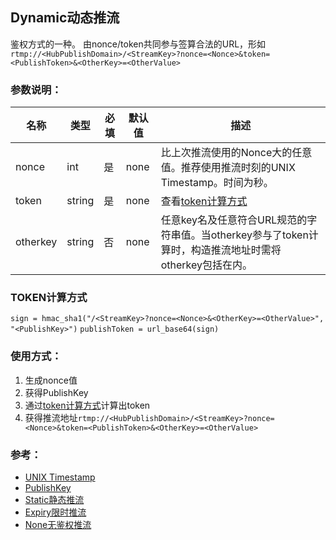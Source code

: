 ## Dynamic动态推流

鉴权方式的一种。
由nonce/token共同参与签算合法的URL，形如`rtmp://<HubPublishDomain>/<StreamKey>?nonce=<Nonce>&token=<PublishToken>&<OtherKey>=<OtherValue>`

### 参数说明：

| 名称     | 类型   | 必填 | 默认值 | 描述 |                                      
|----------|--------|------|--------|---------|
| nonce    | int    | 是   | none   | 比上次推流使用的Nonce大的任意值。推荐使用推流时刻的UNIX Timestamp。时间为秒。|
| token | string | 是   | none | 查看[token计算方式](#token) |
| otherkey | string | 否   | none   | 任意key名及任意符合URL规范的字符串值。当otherkey参与了token计算时，构造推流地址时需将otherkey包括在内。 |

### <a name="token"></a>TOKEN计算方式

`sign = hmac_sha1("/<StreamKey>?nonce=<Nonce>&<OtherKey>=<OtherValue>", "<PublishKey>")`
`publishToken = url_base64(sign)`

### 使用方式：

1. 生成nonce值
2. 获得PublishKey
3. 通过[token计算方式](#token)计算出token
4. 获得推流地址`rtmp://<HubPublishDomain>/<StreamKey>?nonce=<Nonce>&token=<PublishToken>&<OtherKey>=<OtherValue>`

### 参考：

* [UNIX Timestamp](http://tool.chinaz.com/Tools/unixtime.aspx)
* [PublishKey](PublishKey.md)
* [Static静态推流](Static静态推流.md)
* [Expiry限时推流](Expiry限时推流.md)
* [None无鉴权推流](None无鉴权推流.md)